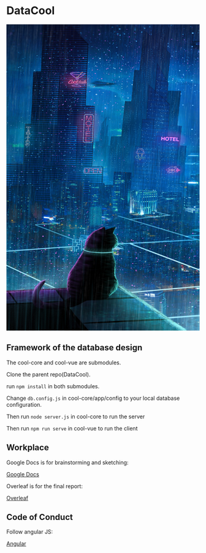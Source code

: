 # DataCool

<p align="center">
<img src="logo/black.jpg" alt="black logo" height="800" width="800"/>
</p>

## Framework of the database design
The cool-core and cool-vue are submodules. 

Clone the parent repo(DataCool).

run ```npm install``` in both submodules. 

Change `db.config.js` in cool-core/app/config to your local database configuration.

Then run ```node server.js``` in cool-core to run the server

Then run ```npm run serve``` in cool-vue to run the client

## Workplace
Google Docs is for brainstorming and sketching:

[Google Docs](https://docs.google.com/document/d/1pLODkJ3BuAvV3D7c-RtBZHeG-44H_UBAMOOBTYW4Rfc/edit#heading=h.h1xs1wxbt9t8)

Overleaf is for the final report:

[Overleaf](https://www.overleaf.com/1369976395btwkhxcsqxrs) 

## Code of Conduct

Follow angular JS:

[Angular](https://github.com/angular/angular/blob/22b96b9/CONTRIBUTING.md#-commit-message-guidelines)
